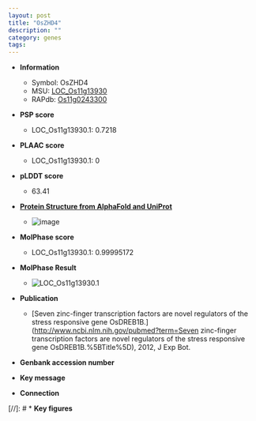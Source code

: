 ```yaml
---
layout: post
title: "OsZHD4"
description: ""
category: genes
tags: 
---
```


* **Information**  
    + Symbol: OsZHD4  
    + MSU: [LOC_Os11g13930](http://rice.plantbiology.msu.edu/cgi-bin/ORF_infopage.cgi?orf=LOC_Os11g13930)  
    + RAPdb: [Os11g0243300](http://rapdb.dna.affrc.go.jp/viewer/gbrowse_details/irgsp1?name=Os11g0243300)  

* **PSP score**  
    + LOC_Os11g13930.1: 0.7218 

* **PLAAC score**  
    + LOC_Os11g13930.1: 0 

* **pLDDT score**
    + 63.41

* **[Protein Structure from AlphaFold and UniProt](https://www.uniprot.org/uniprotkb/Q53N87/entry#structure)**
    + ![image](https://ricepsp.github.io/images/Q5/AF-Q53N87-F1.png)

* **MolPhase score**
    + LOC_Os11g13930.1: 0.99995172

* **MolPhase Result**
    + ![LOC_Os11g13930.1](https://304243504.github.io/Pictures/LOC_Os11g/LOC_Os11g13930.1.png)

* **Publication**  
    + [Seven zinc-finger transcription factors are novel regulators of the stress responsive gene OsDREB1B.](http://www.ncbi.nlm.nih.gov/pubmed?term=Seven zinc-finger transcription factors are novel regulators of the stress responsive gene OsDREB1B.%5BTitle%5D), 2012, J Exp Bot.

* **Genbank accession number**  

* **Key message**  

* **Connection**  

[//]: # * **Key figures**  



